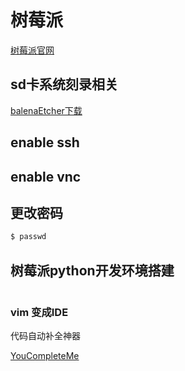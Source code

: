 # 树莓派
[树莓派官网](https://www.raspberrypi.org/)

## sd卡系统刻录相关
[balenaEtcher下载](https://www.balena.io/etcher/)

## enable ssh
## enable vnc

## 更改密码
```bash
$ passwd
```

## 树莓派python开发环境搭建
```bash
```

### vim 变成IDE
代码自动补全神器

[YouCompleteMe](https://github.com/ycm-core/YouCompleteMe)
